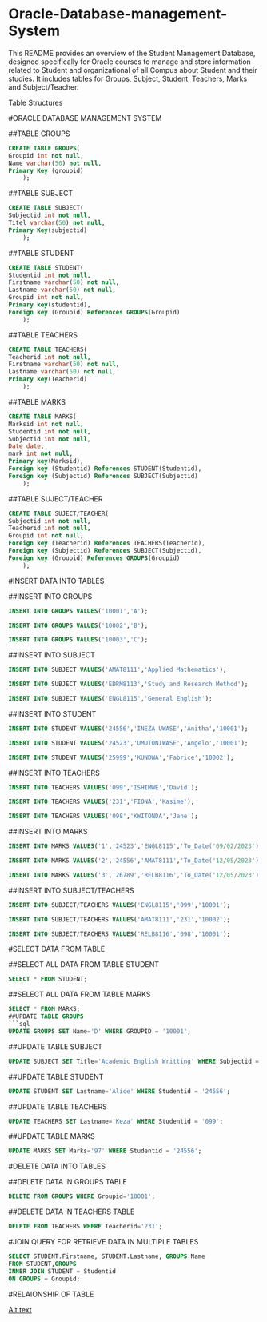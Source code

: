 # Oracle-Database-management-System
This README provides an overview of the Student Management Database, designed specifically for Oracle courses to manage and store information related to Student and organizational of all Compus about Student and their studies. It includes tables for Groups, Subject, Student, Teachers, Marks and Subject/Teacher.

Table Structures 

#ORACLE DATABASE MANAGEMENT SYSTEM

##TABLE GROUPS
```sql
CREATE TABLE GROUPS(
Groupid int not null,
Name varchar(50) not null,
Primary Key (groupid)
	);
```

##TABLE SUBJECT
```sql
CREATE TABLE SUBJECT(
Subjectid int not null,
Titel varchar(50) not null,
Primary Key(subjectid)
	);
```

##TABLE STUDENT
```sql
CREATE TABLE STUDENT(
Studentid int not null,
Firstname varchar(50) not null,
Lastname varchar(50) not null,
Groupid int not null,
Primary key(studentid),
Foreign key (Groupid) References GROUPS(Groupid)
	);
```

##TABLE TEACHERS
```sql
CREATE TABLE TEACHERS(
Teacherid int not null,
Firstname varchar(50) not null,
Lastname varchar(50) not null,
Primary key(Teacherid)
	);
```

##TABLE MARKS
```sql
CREATE TABLE MARKS(
Marksid int not null,
Studentid int not null,
Subjectid int not null,
Date date,
mark int not null,
Primary key(Marksid),
Foreign key (Studentid) References STUDENT(Studentid),
Foreign key (Subjectid) References SUBJECT(Subjectid)
	);
```

##TABLE SUJECT/TEACHER
```sql
CREATE TABLE SUJECT/TEACHER(
Subjectid int not null,
Teacherid int not null,
Groupid int not null,
Foreign key (Teacherid) References TEACHERS(Teacherid),
Foreign key (Subjectid) References SUBJECT(Subjectid),
Foreign key (Groupid) References GROUPS(Groupid)
	);
```

#INSERT DATA INTO TABLES

##INSERT INTO GROUPS
```sql
INSERT INTO GROUPS VALUES('10001','A');
```
```sql
INSERT INTO GROUPS VALUES('10002','B');
```
```sql
INSERT INTO GROUPS VALUES('10003','C');
```

##INSERT INTO SUBJECT
```sql
INSERT INTO SUBJECT VALUES('AMAT8111','Applied Mathematics');
```
```sql
INSERT INTO SUBJECT VALUES('EDRM8113','Study and Research Method');
```
```sql
INSERT INTO SUBJECT VALUES('ENGL8115','General English');
```

##INSERT INTO STUDENT
```sql
INSERT INTO STUDENT VALUES('24556','INEZA UWASE','Anitha','10001');
```
```sql
INSERT INTO STUDENT VALUES('24523','UMUTONIWASE','Angelo','10001');
```
```sql
INSERT INTO STUDENT VALUES('25999','KUNDWA','Fabrice','10002');
```

##INSERT INTO TEACHERS
```sql
INSERT INTO TEACHERS VALUES('099','ISHIMWE','David');
```
```sql
INSERT INTO TEACHERS VALUES('231','FIONA','Kasime');
```
```sql
INSERT INTO TEACHERS VALUES('098','KWITONDA','Jane');
```

##INSERT INTO MARKS
```sql
INSERT INTO MARKS VALUES('1','24523','ENGL8115','To_Date('09/02/2023')','55');
```
```sql
INSERT INTO MARKS VALUES('2','24556','AMAT8111','To_Date('12/05/2023')','67');
```
```sql
INSERT INTO MARKS VALUES('3','26789','RELB8116','To_Date('12/05/2023')','89');
```

##INSERT INTO SUBJECT/TEACHERS
```sql
INSERT INTO SUBJECT/TEACHERS VALUES('ENGL8115','099','10001');
```
```sql
INSERT INTO SUBJECT/TEACHERS VALUES('AMAT8111','231','10002');
```
```sql
INSERT INTO SUBJECT/TEACHERS VALUES('RELB8116','098','10001');
```
#SELECT DATA FROM TABLE

##SELECT ALL DATA FROM TABLE STUDENT
```sql
SELECT * FROM STUDENT;
```

##SELECT ALL DATA FROM TABLE MARKS
```sql
SELECT * FROM MARKS;
##UPDATE TABLE GROUPS
```sql
UPDATE GROUPS SET Name='D' WHERE GROUPID = '10001';
```

##UPDATE TABLE SUBJECT
```sql
UPDATE SUBJECT SET Title='Academic English Writting' WHERE Subjectid = 'ENGL8115';
```

##UPDATE TABLE STUDENT
```sql
UPDATE STUDENT SET Lastname='Alice' WHERE Studentid = '24556';
```

##UPDATE TABLE TEACHERS
```sql
UPDATE TEACHERS SET Lastname='Keza' WHERE Studentid = '099';
```

##UPDATE TABLE MARKS
```sql
UPDATE MARKS SET Marks='97' WHERE Studentid = '24556';
```

#DELETE DATA INTO TABLES

##DELETE DATA IN GROUPS TABLE
```sql
DELETE FROM GROUPS WHERE Groupid='10001';
```

##DELETE DATA IN TEACHERS TABLE
```sql
DELETE FROM TEACHERS WHERE Teacherid='231';
```

#JOIN QUERY FOR RETRIEVE DATA IN MULTIPLE TABLES

```sql
SELECT STUDENT.Firstname, STUDENT.Lastname, GROUPS.Name
FROM STUDENT,GROUPS
INNER JOIN STUDENT = Studentid
ON GROUPS = Groupid;
```
#RELAIONSHIP OF TABLE


[Alt text](image3.JPEG)
